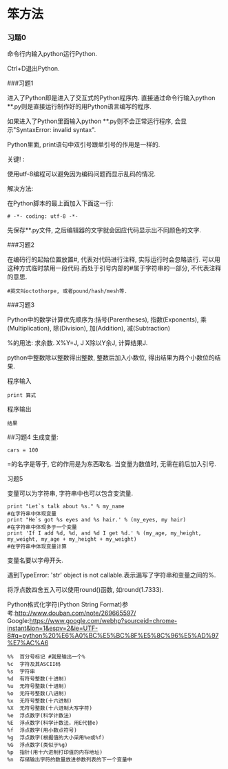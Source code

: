 # 笨方法


### 习题0

命令行内输入python运行Python.

Ctrl+D退出Python.

###习题1

进入了Python即是进入了交互式的Python程序内. 直接通过命令行输入python **.py则是直接运行制作好的用Python语言编写的程序. 

如果进入了Python里面输入python **.py则不会正常运行程序, 会显示"SyntaxError: invalid syntax".

Python里面, print语句中双引号跟单引号的作用是一样的.

关键! : 

使用utf-8编程可以避免因为编码问题而显示乱码的情况. 

解决方法:

在Python脚本的最上面加入下面这一行: 

    # -*- coding: utf-8 -*-

先保存**.py文件, 之后编辑器的文字就会因应代码显示出不同颜色的文字. 

###习题2

在编码行的起始位置放置#, 代表对代码进行注释, 实际运行时会忽略该行. 可以用这种方式临时禁用一段代码.而处于引号内部的#属于字符串的一部分, 不代表注释的意思. 

    #英文叫octothorpe, 或者pound/hash/mesh等. 
    
###习题3

Python中的数学计算优先顺序为:括号(Parentheses), 指数(Exponents), 乘(Multiplication), 除(Division), 加(Addition), 减(Subtraction)

%的用法: 求余数. X%Y=J, J X除以Y余J, 计算结果J.

python中整数除以整数得出整数, 整数后加入小数位, 得出结果为两个小数位的结果. 

程序输入

    print 算式
程序输出
    
    结果
    
##习题4
生成变量: 

    cars = 100
    
=的名字是等于, 它的作用是为东西取名. 当变量为数值时, 无需在前后加入引号. 

习题5

变量可以为字符串, 字符串中也可以包含变流量. 

    print "Let`s talk about %s." % my_name
    #在字符串中体现变量
    print "He`s got %s eyes and %s hair.' % (my_eyes, my hair)
    #在字符串中体现多于一个变量
    print 'If I add %d, %d, and %d I get %d.' % (my_age, my_height, my_weight, my_age + my_height + my_weight)
    #在字符串中体现变量计算

变量名要以字母开头.

遇到TypeError: 'str' object is not callable.表示漏写了字符串和变量之间的%.

将浮点数四舍五入可以使用round()函数, 如round(1.7333).

Python格式化字符(Python String Format)参考:http://www.douban.com/note/269665597/
Google:https://www.google.com/webhp?sourceid=chrome-instant&ion=1&espv=2&ie=UTF-8#q=python%20%E6%A0%BC%E5%BC%8F%E5%8C%96%E5%AD%97%E7%AC%A6

    %%	百分号标记 #就是输出一个%
    %c	字符及其ASCII码
    %s	字符串
    %d	有符号整数(十进制)
    %u	无符号整数(十进制)
    %o	无符号整数(八进制)
    %x	无符号整数(十六进制)
    %X	无符号整数(十六进制大写字符)
    %e	浮点数字(科学计数法)
    %E	浮点数字(科学计数法，用E代替e)
    %f	浮点数字(用小数点符号)
    %g	浮点数字(根据值的大小采用%e或%f)
    %G	浮点数字(类似于%g)
    %p	指针(用十六进制打印值的内存地址)
    %n	存储输出字符的数量放进参数列表的下一个变量中
